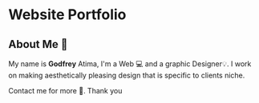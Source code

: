 # Website Portfolio
## About Me :pushpin:

My name is <b>Godfrey</b> Atima, I'm  a Web  :computer: and a graphic Designer:bulb:. I work on making aesthetically pleasing design that is specific to clients niche. 

Contact me for more :email:. Thank you
